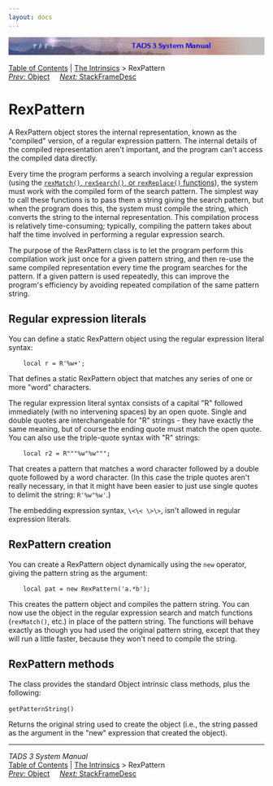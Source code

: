 ```yaml
---
layout: docs
---
```

<div class="topbar">

<img src="topbar.jpg" data-border="0" />

</div>

<div class="nav">

<a href="toc.html" class="nav">Table of Contents</a> \|
<a href="builtins.html" class="nav">The Intrinsics</a> \> RexPattern  
<span class="navnp"><a href="objic.html" class="nav"><em>Prev:</em> Object</a>
   
<a href="framedesc.html" class="nav"><em>Next:</em> StackFrameDesc</a>
    </span>

</div>

<div class="main">

# RexPattern

A RexPattern object stores the internal representation, known as the
"compiled" version, of a regular expression pattern. The internal
details of the compiled representation aren't important, and the program
can't access the compiled data directly.

Every time the program performs a search involving a regular expression
(using the [`rexMatch()`,
`rexSearch()`, or
`rexReplace()`
functions](tadsgen.html#rexmatch)), the system must work with the
compiled form of the search pattern. The simplest way to call these
functions is to pass them a string giving the search pattern, but when
the program does this, the system must compile the string, which
converts the string to the internal representation. This compilation
process is relatively time-consuming; typically, compiling the pattern
takes about half the time involved in performing a regular expression
search.

The purpose of the RexPattern class is to let the program perform this
compilation work just once for a given pattern string, and then re-use
the same compiled representation every time the program searches for the
pattern. If a given pattern is used repeatedly, this can improve the
program's efficiency by avoiding repeated compilation of the same
pattern string.

## <span id="rexlit">Regular expression literals</span>

You can define a static RexPattern object using the regular expression
literal syntax:

```
    local r = R'%w+';
```

That defines a static RexPattern object that matches any series of one
or more "word" characters.

The regular expression literal syntax consists of a capital "R" followed
immediately (with no intervening spaces) by an open quote. Single and
double quotes are interchangeable for "R" strings - they have exactly
the same meaning, but of course the ending quote must match the open
quote. You can also use the triple-quote syntax with "R" strings:

```
    local r2 = R"""%w"%w""";
```

That creates a pattern that matches a word character followed by a
double quote followed by a word character. (In this case the triple
quotes aren't really necessary, in that it might have been easier to
just use single quotes to delimit the string:
`R'%w"%w'`.)

The embedding expression syntax, `\<\< \>\>`,
isn't allowed in regular expression literals.

## RexPattern creation

You can create a RexPattern object dynamically using the
`new` operator, giving the pattern string as the
argument:

```
    local pat = new RexPattern('a.*b');
```

This creates the pattern object and compiles the pattern string. You can
now use the object in the regular expression search and match functions
(`rexMatch()`, etc.) in place of the pattern
string. The functions will behave exactly as though you had used the
original pattern string, except that they will run a little faster,
because they won't need to compile the string.

## RexPattern methods

The class provides the standard Object intrinsic class methods, plus the
following:

`getPatternString()`

<div class="fdef">

Returns the original string used to create the object (i.e., the string
passed as the argument in the "new" expression that created the object).

</div>

</div>

------------------------------------------------------------------------

<div class="navb">

*TADS 3 System Manual*  
<a href="toc.html" class="nav">Table of Contents</a> \|
<a href="builtins.html" class="nav">The Intrinsics</a> \> RexPattern  
<span class="navnp"><a href="objic.html" class="nav"><em>Prev:</em> Object</a>
   
<a href="framedesc.html" class="nav"><em>Next:</em> StackFrameDesc</a>
    </span>

</div>

